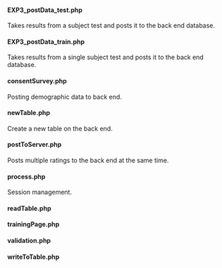 #### EXP3_postData_test.php
Takes results from a subject test and posts it to the back end database.

#### EXP3_postData_train.php
Takes results from a single subject test and posts it to the back end database.

#### consentSurvey.php
Posting demographic data to back end.

#### newTable.php
Create a new table on the back end.

#### postToServer.php
Posts multiple ratings to the back end at the same time.

#### process.php
Session management.

#### readTable.php
#### trainingPage.php
#### validation.php
#### writeToTable.php
